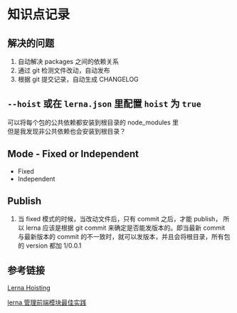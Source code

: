 # 知识点记录

## 解决的问题

1. 自动解决 packages 之间的依赖关系
2. 通过 git 检测文件改动，自动发布
3. 根据 git 提交记录，自动生成 CHANGELOG

## `--hoist` 或在 `lerna.json` 里配置 `hoist` 为 `true`

可以将每个包的公共依赖都安装到根目录的 node_modules 里  
但是我发现非公共依赖也会安装到根目录？

## Mode - Fixed or Independent
- Fixed
- Independent

## Publish
1. 当 fixed 模式的时候，当改动文件后，只有 commit 之后，才能 publish， 所以 lerna 应该是根据 git commit 来确定是否能发版本的。即当最新 commit 与最新版本的 commit 的不一致时，就可以发版本，并且会将根目录，所有包的 version 都加 1/0.0.1

## 参考链接

[Lerna Hoisting](https://github.com/lerna/lerna/blob/main/doc/hoist.md)

[lerna 管理前端模块最佳实践](https://juejin.cn/post/6844903568751722509)
